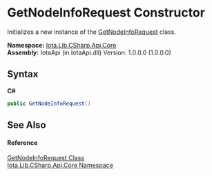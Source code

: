 # GetNodeInfoRequest Constructor 
 

Initializes a new instance of the <a href="T_Iota_Lib_CSharp_Api_Core_GetNodeInfoRequest">GetNodeInfoRequest</a> class.

**Namespace:**&nbsp;<a href="N_Iota_Lib_CSharp_Api_Core">Iota.Lib.CSharp.Api.Core</a><br />**Assembly:**&nbsp;IotaApi (in IotaApi.dll) Version: 1.0.0.0 (1.0.0.0)

## Syntax

**C#**<br />
``` C#
public GetNodeInfoRequest()
```


## See Also


#### Reference
<a href="T_Iota_Lib_CSharp_Api_Core_GetNodeInfoRequest">GetNodeInfoRequest Class</a><br /><a href="N_Iota_Lib_CSharp_Api_Core">Iota.Lib.CSharp.Api.Core Namespace</a><br />